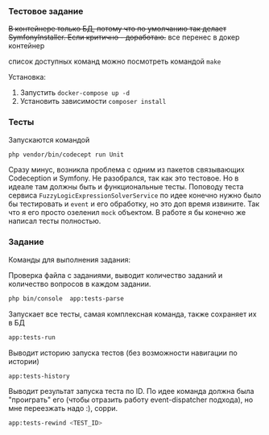### Тестовое задание

~~В контейнере только БД, потому что по умолчанию так делает SymfonyInstaller. Если критично - доработаю.~~
все перенес в докер контейнер

список доступных команд можно посмотреть командой `make`

Установка: 

1. Запустить `docker-compose up -d`
2. Установить зависимости `composer install`


### Тесты

Запускаются командой 

```bash
php vendor/bin/codecept run Unit 
```

Сразу минус, возникла проблема с одним из пакетов связывающих Codeception и Symfony. Не разобрался, так как это тестовое.  Но в идеале там должны быть и функциональные тесты. Поповоду теста сервиса `FuzzyLogicExpressionSolverService` по идее конечно нужно было бы тестировать и `event` и его обработку, но это доп время извините. Так что я его просто озеленил `mock` объектом. В работе я бы конечно же написал тесты полностью.

### Задание

Команды для выполнения задания:


Проверка файла с заданиями, выводит количество заданий и количество вопросов в каждом задании.
```bash
php bin/console  app:tests-parse
```

Запускает все тесты, самая комплексная команда, также сохраняет их в БД
```bash
app:tests-run
```

Выводит историю запуска тестов (без возможности навигации по истории)
```bash
app:tests-history
```

Выводит результат запуска теста по ID. По идее команда должна была "проиграть" его (чтобы отразить работу event-dispatcher подхода), но мне переезжать надо :), сорри.
```bash
app:tests-rewind <TEST_ID>
```